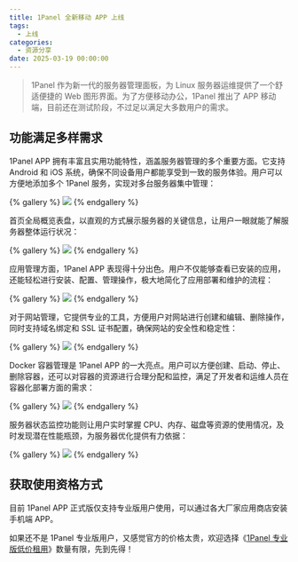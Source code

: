 ```yaml
---
title: 1Panel 全新移动 APP 上线
tags:
  - 上线
categories:
  - 资源分享
date: 2025-03-19 00:00:00
---
```


> 1Panel 作为新一代的服务器管理面板，为 Linux 服务器运维提供了一个舒适便捷的 Web 图形界面。为了方便移动办公，1Panel 推出了 APP 移动端，目前还在测试阶段，不过足以满足大多数用户的需求。

<!-- more -->

## 功能满足多样需求

1Panel APP 拥有丰富且实用功能特性，涵盖服务器管理的多个重要方面。它支持 Android 和 iOS 系统，确保不同设备用户都能享受到一致的服务体验。用户可以方便地添加多个 1Panel 服务，实现对多台服务器集中管理：

{% gallery %}
![](https://cdn.dusays.com/2025/03/810-1.jpg)
{% endgallery %}

首页全局概览表盘，以直观的方式展示服务器的关键信息，让用户一眼就能了解服务器整体运行状况：

{% gallery %}
![](https://cdn.dusays.com/2025/03/810-2.jpg)
{% endgallery %}

应用管理方面，1Panel APP 表现得十分出色。用户不仅能够查看已安装的应用，还能轻松进行安装、配置、管理操作，极大地简化了应用部署和维护的流程：

{% gallery %}
![](https://cdn.dusays.com/2025/03/810-3.jpg)
{% endgallery %}

对于网站管理，它提供专业的工具，方便用户对网站进行创建和编辑、删除操作，同时支持域名绑定和 SSL 证书配置，确保网站的安全性和稳定性：

{% gallery %}
![](https://cdn.dusays.com/2025/03/810-4.jpg)
{% endgallery %}

Docker 容器管理是 1Panel APP 的一大亮点。用户可以方便创建、启动、停止、删除容器，还可以对容器的资源进行合理分配和监控，满足了开发者和运维人员在容器化部署方面的需求：

{% gallery %}
![](https://cdn.dusays.com/2025/03/810-5.jpg)
{% endgallery %}

服务器状态监控功能则让用户实时掌握 CPU、内存、磁盘等资源的使用情况，及时发现潜在性能瓶颈，为服务器优化提供有力依据：

{% gallery %}
![](https://cdn.dusays.com/2025/03/810-6.jpg)
{% endgallery %}

## 获取使用资格方式

目前 1Panel APP 正式版仅支持专业版用户使用，可以通过各大厂家应用商店安装手机端 APP。

如果还不是 1Panel 专业版用户，又感觉官方的价格太贵，欢迎选择《[1Panel 专业版低价租用](https://dusays.com/774/)》数量有限，先到先得！